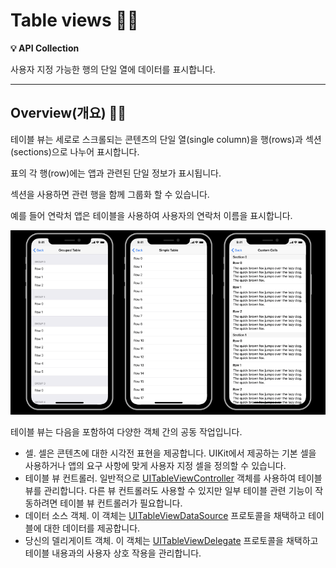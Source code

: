 # Table views 👨‍🔬

**💡 API Collection**

사용자 지정 가능한 행의 단일 열에 데이터를 표시합니다.

---

## Overview(개요) 👨‍🔬

테이블 뷰는 세로로 스크롤되는 콘텐츠의 단일 열(single column)을 행(rows)과 섹션(sections)으로 나누어 표시합니다.

표의 각 행(row)에는 앱과 관련된 단일 정보가 표시됩니다.

섹션을 사용하면 관련 행을 함께 그룹화 할 수 있습니다.

예를 들어 연락처 앱은 테이블을 사용하여 사용자의 연락처 이름을 표시합니다.

![](https://github.com/devKobe24/images/blob/main/%E1%84%90%E1%85%A6%E1%84%8B%E1%85%B5%E1%84%87%E1%85%B3%E1%86%AF%E1%84%87%E1%85%B2.png?raw=true)

테이블 뷰는 다음을 포함하여 다양한 객체 간의 공동 작업입니다.

- 셀. 셀은 콘텐츠에 대한 시각전 표현을 제공합니다. UIKit에서 제공하는 기본 셀을 사용하거나 앱의 요구 사항에 맞게 사용자 지정 셀을 정의할 수 있습니다.
- 테이블 뷰 컨트롤러. 일반적으로 [UITableViewController](https://developer.apple.com/documentation/uikit/uitableviewcontroller) 객체를 사용하여 테이블 뷰를 관리합니다. 다른 뷰 컨트롤러도 사용할 수 있지만 일부 테이블 관련 기능이 작동하려면 테이블 뷰 컨트롤러가 필요합니다.
- 데이터 소스 객체. 이 객체는 [UITableViewDataSource](https://developer.apple.com/documentation/uikit/uitableviewdatasource) 프로토콜을 채택하고 테이블에 대한 데이터를 제공합니다.
- 당신의 델리게이트 객체. 이 객체는 [UITableViewDelegate](https://developer.apple.com/documentation/uikit/uitableviewdelegate) 프로토콜을 채택하고 테이블 내용과의 사용자 상호 작용을 관리합니다.
